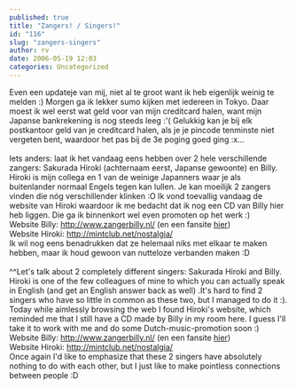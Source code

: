 ```yaml
---
published: true
title: "Zangers! / Singers!"
id: "116"
slug: "zangers-singers"
author: rv
date: 2006-05-19 12:03
categories: Uncategorized
---
```

Even een updateje van mij, niet al te groot want ik heb eigenlijk weinig te melden :) Morgen ga ik lekker sumo kijken met iedereen in Tokyo. Daar moest ik wel eerst wat geld voor van mijn creditcard halen, want mijn Japanse bankrekening is nog steeds leeg :'( Gelukkig kan je bij elk postkantoor geld van je creditcard halen, als je je pincode tenminste niet vergeten bent, waardoor het pas bij de 3e poging goed ging :x...<br /><br />Iets anders: laat ik het vandaag eens hebben over 2 hele verschillende zangers: Sakurada Hiroki (achternaam eerst, Japanse gewoonte) en Billy. Hiroki is mijn collega en 1 van de weinige Japanners waar je als buitenlander normaal Engels tegen kan lullen. Je kan moeilijk 2 zangers vinden die nóg verschillender klinken :O Ik vond toevallig vandaag de website van Hiroki waardoor ik me bedacht dat ik nog een CD van Billy hier heb liggen. Die ga ik binnenkort wel even promoten op het werk :)<br />Website Billy: <a href="http://www.zangerbilly.nl/">http://www.zangerbilly.nl/</a> (en een fansite <a href="http://www.zangerbillyfansite.nl/index.html">hier</a>)<br />Website Hiroki: <a href="http://mintclub.net/nostalgia/">http://mintclub.net/nostalgia/</a><br />Ik wil nog eens benadrukken dat ze helemaal niks met elkaar te maken hebben, maar ik houd gewoon van nutteloze verbanden maken :D<br /><br />^^Let's talk about 2 completely different singers: Sakurada Hiroki and Billy. Hiroki is one of the few colleagues of mine to which you can actually speak in English (and get an English answer back as well) .It's hard to find 2 singers who have so little in common as these two, but I managed to do it :). Today while aimlessly browsing the web I found Hiroki's website, which reminded me that I still have a CD made by Billy in my room here. I guess I'll take it to work with me and do some Dutch-music-promotion soon :)<br />Website Billy: <a href="http://www.zangerbilly.nl/">http://www.zangerbilly.nl/</a> (en een fansite <a href="http://www.zangerbillyfansite.nl/index.html">hier</a>)<br />Website Hiroki: <a href="http://mintclub.net/nostalgia/">http://mintclub.net/nostalgia/</a><br />Once again I'd like to emphasize that these 2 singers have absolutely nothing to do with each other, but I just like to make pointless connections between people :D